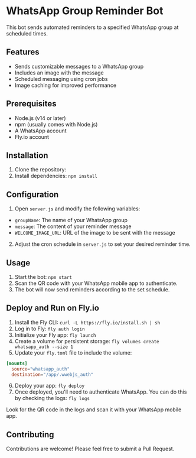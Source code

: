 # WhatsApp Group Reminder Bot

This bot sends automated reminders to a specified WhatsApp group at scheduled times.

## Features

- Sends customizable messages to a WhatsApp group
- Includes an image with the message
- Scheduled messaging using cron jobs
- Image caching for improved performance

## Prerequisites

- Node.js (v14 or later)
- npm (usually comes with Node.js)
- A WhatsApp account
- Fly.io account

## Installation

1. Clone the repository:
2. Install dependencies: `npm install`
   
## Configuration

1. Open `server.js` and modify the following variables:
- `groupName`: The name of your WhatsApp group
- `message`: The content of your reminder message
- `WELCOME_IMAGE_URL`: URL of the image to be sent with the message

2. Adjust the cron schedule in `server.js` to set your desired reminder time.

## Usage

1. Start the bot: `npm start`
2. Scan the QR code with your WhatsApp mobile app to authenticate.
3. The bot will now send reminders according to the set schedule.

## Deploy and Run on Fly.io
1. Install the Fly CLI: `curl -L https://fly.io/install.sh | sh`
2. Log in to Fly: `fly auth login`
3. Initialize your Fly app: `fly launch`
4. Create a volume for persistent storage: `fly volumes create whatsapp_auth --size 1`
5. Update your `fly.toml` file to include the volume:
```toml
[mounts]
  source="whatsapp_auth"
  destination="/app/.wwebjs_auth"
```
6. Deploy your app: `fly deploy`
7. Once deployed, you'll need to authenticate WhatsApp. You can do this by checking the logs: `fly logs`

Look for the QR code in the logs and scan it with your WhatsApp mobile app.

## Contributing

Contributions are welcome! Please feel free to submit a Pull Request.
